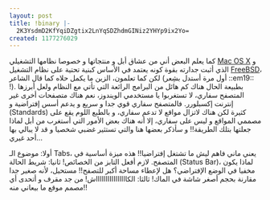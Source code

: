 ```yaml
---
layout: post
title: !binary |-
  2K3YsdmD2KfYqiDZgtix2LnYqSDZhdmGINiz2YHYp9ix2Yo=
created: 1177276029
---
```

كما يعلم البعض أني من عشاق أبل و منتجاتها و خصوصا نظامها التشغيلي <a href="http://www.apple.com/macosx/">Mac OS X</a> و الذي أثبت جدارته بقوة كونه يعتمد في الأساس كبنية تحتية على نظام التشغيل <a href="http://www.freebsd.org/">FreeBSD</a>، لكن كما تعلمون، الزين ما يكمل حلاه كما قال الشاعر (أول مرة أستدل بشِعر ::em19:: !).
بطبيعة الحال هناك كم هائل من البرامج الرائعة التي تأتي مع النظام ولعل أبرزها المتصفح سفاري، لا تستغربوا يا مستخدمي الويندوز، نعم هناك متصفحات أخرى غير إنترنت إكسبلورر. فالمتصفح سفاري قوي جدا و سريع و يدعم أسس إفتراضية و (Standards) كثيرة لكن هناك لاتزال مواقع لا تدعم سفاري، و بالطبع اللوم يقع على مصممي المواقع و ليس على سفاري، إلا أنه هناك بعض الأمور التي أستغرب من أبل لماذا جعلتها بتلك الطريقة!! و سأذكر بعضها هنا والتي تستثير غضبي شخصيا و قد لا يبالي بها أحد غيري...

أولا: موضوع الـ Tabs، يعني ماني فاهم ليش ما تشتغل إفتراضيا!! هذه ميزة أساسية في المتصفح. لازم أفعل التابز من الخصائص!
ثانيا: شريط الحالة (Status Bar)، لماذا يكون مخفيا في الوضع الإفتراضي؟ هل لإعطاء مساحة أكبر للتصفح!! مستحيل، لأنه صغير جدا مقارنة بحجم أصغر شاشة في الماك!
ثالثا: الكااااااااااااااااش! من جد مقرف و أتحدى أي مصمم موقع ما بيعاني منه!!
